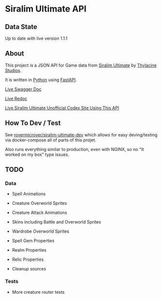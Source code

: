 # Siralim Ultimate API

## Data State

Up to date with live version 1.1.1

## About

This project is a JSON API for Game data from [Siralim Ultimate](https://store.steampowered.com/app/1289810/Siralim_Ultimate/) by [Thylacine Studios](http://www.thylacinestudios.com/).

It is written in [Python](https://www.python.org/) using [FastAPI](https://fastapi.tiangolo.com/).

[Live Swagger Doc](https://siralim-ultimate.rovermicrover.com/api/docs)

[Live Redoc](https://siralim-ultimate.rovermicrover.com/api/redoc)

[Live Siralim Ultimate Unofficial Codex Site Using This API](https://siralim-ultimate.rovermicrover.com/)

## How To Dev / Test

See [rovermicrover/siralim-ultimate-dev](https://github.com/rovermicrover/siralim-ultimate-dev) which allows for easy deving/testing via docker-compose all of parts of this projet.

Also runs everything similar to production, even with NGINX, so no "It worked on my box" type issues.

## TODO

### Data

* Spell Animations

* Creature Overworld Sprites

* Creature Attack Animations

* Skins including Battle and Overworld Sprites

* Wardrobe Overworld Sprites

* Spell Gem Properties

* Realm Properties

* Relic Properties

* Cleanup sources

### Tests

* More creature router tests